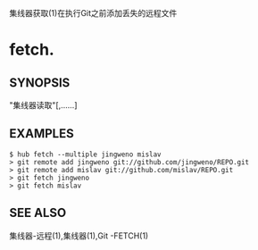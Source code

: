 
集线器获取(1)在执行Git之前添加丢失的远程文件

# fetch.

## SYNOPSIS

"集线器读取"<USER>[,<USER2>...…]

## EXAMPLES

```
$ hub fetch ‐‐multiple jingweno mislav
> git remote add jingweno git://github.com/jingweno/REPO.git
> git remote add mislav git://github.com/mislav/REPO.git
> git fetch jingweno
> git fetch mislav
```

## SEE ALSO

集线器-远程(1),集线器(1),Git -FETCH(1)
